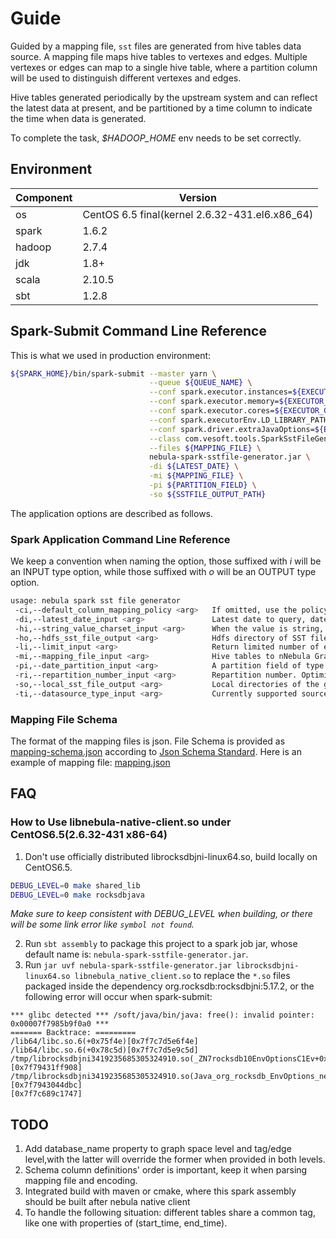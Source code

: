 # Guide

Guided by a mapping file, `sst` files are generated from hive tables data source. A mapping file maps hive tables to vertexes and edges.
Multiple vertexes or edges can map to a single hive table, where a partition column will be used to distinguish different
vertexes and edges.  

Hive tables generated periodically by the upstream system and can reflect the latest data at present, and be
partitioned by a time column to indicate the time when data is generated.

To complete the task, *$HADOOP_HOME* env needs to be set correctly.  

## Environment

Component|Version
---|---
os|CentOS 6.5 final(kernel 2.6.32-431.el6.x86_64)
spark|1.6.2
hadoop|2.7.4
jdk|1.8+
scala|2.10.5
sbt|1.2.8

## Spark-Submit Command Line Reference

This is what we used in production environment:

```bash
${SPARK_HOME}/bin/spark-submit --master yarn \
                               --queue ${QUEUE_NAME} \
                               --conf spark.executor.instances=${EXECUTOR_NUM} \
                               --conf spark.executor.memory=${EXECUTOR_MEMORY} \
                               --conf spark.executor.cores=${EXECUTOR_CORES} \
                               --conf spark.executorEnv.LD_LIBRARY_PATH=${LD_LIBRARY_PATH} \
                               --conf spark.driver.extraJavaOptions=${EXTRA_OPTIONS} \
                               --class com.vesoft.tools.SparkSstFileGenerator \
                               --files ${MAPPING_FILE} \
                               nebula-spark-sstfile-generator.jar \
                               -di ${LATEST_DATE} \
                               -mi ${MAPPING_FILE} \
                               -pi ${PARTITION_FIELD} \
                               -so ${SSTFILE_OUTPUT_PATH}
```

The application options are described as follows.

### Spark Application Command Line Reference

We keep a convention when naming the option, those suffixed with _i_ will be an INPUT type option, while those suffixed with _o_ will be an OUTPUT type option.

```bash
usage: nebula spark sst file generator
 -ci,--default_column_mapping_policy <arg>   If omitted, use the policy when mapping column to property, all columns except primary_key's will be mapped to tag's property with the same name by default
 -di,--latest_date_input <arg>               Latest date to query, date format is YYYY-MM-dd
 -hi,--string_value_charset_input <arg>      When the value is string, the default charset encoding is UTF-8
 -ho,--hdfs_sst_file_output <arg>            Hdfs directory of SST files should not start with file:///
 -li,--limit_input <arg>                     Return limited number of edges/vertexes, usually used in POC stage, when omitted, Nebula Graph fetches all data.
 -mi,--mapping_file_input <arg>              Hive tables to nNebula Graph schema mapping file
 -pi,--date_partition_input <arg>            A partition field of type String of hive table, which represent a Date, and has format of YYY-MM-dd
 -ri,--repartition_number_input <arg>        Repartition number. Optimization trick is adapted to improve generation speed and data skewness. Need tuning to suit your data.
 -so,--local_sst_file_output <arg>           Local directories of the generated sst files should start with file:///
 -ti,--datasource_type_input <arg>           Currently supported source data types are [hive|hbase|csv], and the default type is hive
```

### Mapping File Schema

The format of the mapping files is json. File Schema is provided as [mapping-schema.json](mapping-schema.json) according to [Json Schema Standard](http://json-schema.org).
Here is an example of mapping file: [mapping.json](mapping.json)

## FAQ

### How to Use libnebula-native-client.so under CentOS6.5(2.6.32-431 x86-64)

1. Don't use officially distributed librocksdbjni-linux64.so, build locally on CentOS6.5.

```bash
DEBUG_LEVEL=0 make shared_lib
DEBUG_LEVEL=0 make rocksdbjava
```

*Make sure to keep consistent with DEBUG_LEVEL when building, or there will be some link error like `symbol not found`.*

2. Run `sbt assembly` to package this project to a spark job jar, whose default name is: `nebula-spark-sstfile-generator.jar`.
3. Run `jar uvf nebula-spark-sstfile-generator.jar librocksdbjni-linux64.so libnebula_native_client.so` to replace the `*.so` files packaged inside the dependency org.rocksdb:rocksdbjni:5.17.2,
    or the following error will occur when spark-submit:

```text
*** glibc detected *** /soft/java/bin/java: free(): invalid pointer: 0x00007f7985b9f0a0 ***
======= Backtrace: =========
/lib64/libc.so.6(+0x75f4e)[0x7f7c7d5e6f4e]
/lib64/libc.so.6(+0x78c5d)[0x7f7c7d5e9c5d]
/tmp/librocksdbjni3419235685305324910.so(_ZN7rocksdb10EnvOptionsC1Ev+0x578)[0x7f79431ff908]
/tmp/librocksdbjni3419235685305324910.so(Java_org_rocksdb_EnvOptions_newEnvOptions+0x1c)[0x7f7943044dbc]
[0x7f7c689c1747]
```

## TODO

1. Add database_name property to graph space level and tag/edge level,with the latter will override the former when provided in both levels.
2. Schema column definitions' order is important, keep it when parsing mapping file and encoding.
3. Integrated build with maven or cmake, where this spark assembly should be built after nebula native client
4. To handle the following situation: different tables share a common tag, like one with properties of (start_time, end_time).
